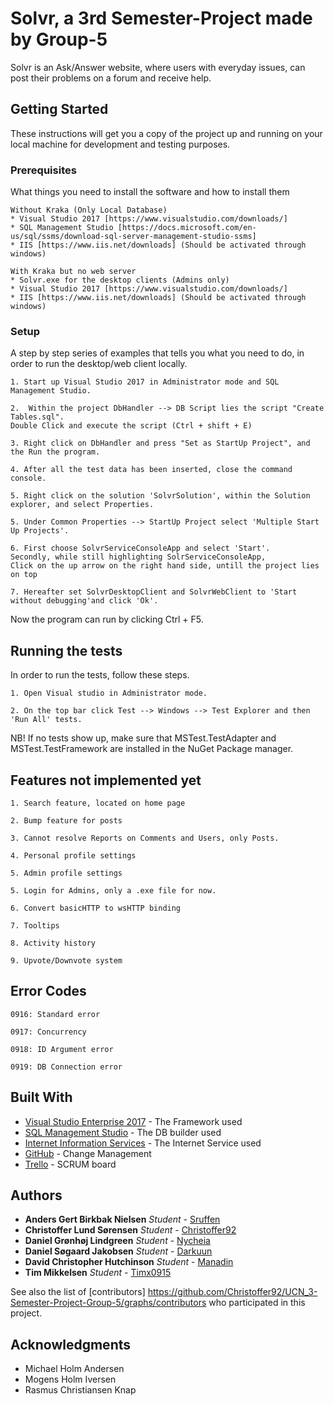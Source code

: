 # Solvr, a 3rd Semester-Project made by Group-5

Solvr is an Ask/Answer website, where users with everyday issues, can post their problems on a forum and receive help. 

## Getting Started

These instructions will get you a copy of the project up and running on your local machine for development and testing purposes.

### Prerequisites

What things you need to install the software and how to install them

```
Without Kraka (Only Local Database)
* Visual Studio 2017 [https://www.visualstudio.com/downloads/]
* SQL Management Studio [https://docs.microsoft.com/en-us/sql/ssms/download-sql-server-management-studio-ssms]
* IIS [https://www.iis.net/downloads] (Should be activated through windows)
```
```
With Kraka but no web server
* Solvr.exe for the desktop clients (Admins only)
* Visual Studio 2017 [https://www.visualstudio.com/downloads/]
* IIS [https://www.iis.net/downloads] (Should be activated through windows)
```

### Setup

A step by step series of examples that tells you what you need to do, in order to run the desktop/web client locally. 

```
1. Start up Visual Studio 2017 in Administrator mode and SQL Management Studio.
```
```
2.  Within the project DbHandler --> DB Script lies the script "Create Tables.sql". 
Double Click and execute the script (Ctrl + shift + E)
```
```
3. Right click on DbHandler and press "Set as StartUp Project", and the Run the program.
```
```
4. After all the test data has been inserted, close the command console.
```
```
5. Right click on the solution 'SolvrSolution', within the Solution explorer, and select Properties.
```
```
5. Under Common Properties --> StartUp Project select 'Multiple Start Up Projects'. 
```
```
6. First choose SolvrServiceConsoleApp and select 'Start'. 
Secondly, while still highlighting SolrServiceConsoleApp, 
Click on the up arrow on the right hand side, untill the project lies on top
```
```
7. Hereafter set SolvrDesktopClient and SolvrWebClient to 'Start without debugging'and click 'Ok'.
```

Now the program can run by clicking Ctrl + F5.

## Running the tests

In order to run the tests, follow these steps.
```
1. Open Visual studio in Administrator mode.
```
```
2. On the top bar click Test --> Windows --> Test Explorer and then 'Run All' tests.
```
NB! If no tests show up, make sure that MSTest.TestAdapter and MSTest.TestFramework are installed in the NuGet Package manager.

## Features not implemented yet

```
1. Search feature, located on home page
```
```
2. Bump feature for posts
```
```
3. Cannot resolve Reports on Comments and Users, only Posts.
```
```
4. Personal profile settings
```
```
5. Admin profile settings
```
```
5. Login for Admins, only a .exe file for now.
```
```
6. Convert basicHTTP to wsHTTP binding
```
```
7. Tooltips
```
```
8. Activity history
```
```
9. Upvote/Downvote system
```

## Error Codes 

```
0916: Standard error
```
```
0917: Concurrency
```
```
0918: ID Argument error
```
```
0919: DB Connection error
```

## Built With

* [Visual Studio Enterprise 2017](https://www.microsoft.com/) - The Framework used
* [SQL Management Studio](https://docs.microsoft.com/en-us/sql/ssms/download-sql-server-management-studio-ssms) - The DB builder used
* [Internet Information Services](https://www.iis.net/downloads) - The Internet Service used
* [GitHub](https://github.com/) - Change Management
* [Trello](https://trello.com/) - SCRUM board

## Authors

* **Anders Gert Birkbak Nielsen**    *Student* - [Sruffen](https://github.com/Sruffen)
* **Christoffer Lund Sørensen**      *Student* - [Christoffer92](https://github.com/Christoffer92)
* **Daniel Grønhøj Lindgreen**       *Student* - [Nycheia](https://github.com/Nycheia)
* **Daniel Søgaard Jakobsen**        *Student* - [Darkuun](https://github.com/Darkuun)
* **David Christopher Hutchinson**   *Student* - [Manadin](https://github.com/Manadin)
* **Tim Mikkelsen**                  *Student* - [Timx0915](https://github.com/Timx0915)

See also the list of [contributors] https://github.com/Christoffer92/UCN_3-Semester-Project-Group-5/graphs/contributors who participated in this project.

## Acknowledgments

* Michael Holm Andersen
* Mogens Holm Iversen
* Rasmus Christiansen Knap
